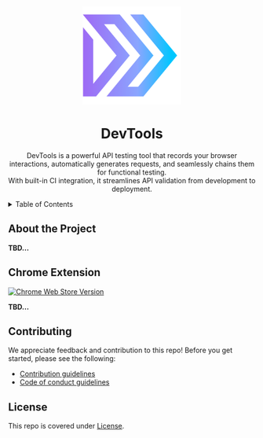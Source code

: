 <p align="center">
  <a href="https://dev.tools/">
    <img width=200px height=200px src="./packages/core/assets/favicon/favicon.png">
  </a>
</p>

<h1 align="center">DevTools</h1>

<p align="center">
DevTools is a powerful API testing tool that records your browser interactions, automatically generates requests, and seamlessly chains them for functional testing.
<br />
With built-in CI integration, it streamlines API validation from development to deployment.
</p>

<details>
  <summary>Table of Contents</summary>
  <ol>
    <li><a href="#about-the-project">About the Project</a></li>
    <li><a href="#chrome-extension">Chrome Extension</a></li>
    <li><a href="#contributing">Contributing</a></li>
    <li><a href="#license">License</a></li>
  </ol>
</details>

## About the Project

<!-- TODO: add build badges, description, screenshots -->

**TBD...**

## Chrome Extension

[![Chrome Web Store Version](https://img.shields.io/chrome-web-store/v/bcnbbkdpnoeaaedhhnlefgpijlpbmije?logo=googlechrome&logoColor=white&label=API%20Recorder%20Extension)](https://chromewebstore.google.com/detail/api-recorder/bcnbbkdpnoeaaedhhnlefgpijlpbmije)

<!-- TODO: add description and screenshots -->

**TBD...**

## Contributing

We appreciate feedback and contribution to this repo! Before you get started, please see the following:

- [Contribution guidelines](./docs/CONTRIBUTING.md)
- [Code of conduct guidelines](./docs/CODE-OF-CONDUCT.md)

## License

<!-- TODO: add license -->

This repo is covered under [License](./LICENSE).
